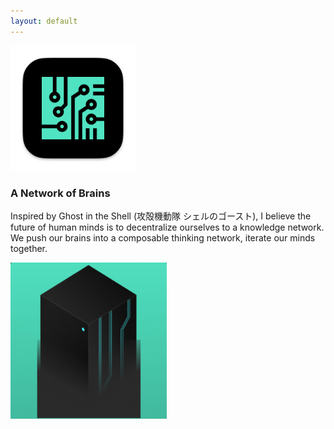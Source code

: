```yaml
---
layout: default
---
```


<img src="images/tars-50E3C2.png" alt="sample image" width="200" height="200">



### A Network of Brains

Inspired by Ghost in the Shell (攻殻機動隊 シェルのゴースト), I believe the future of human minds is to decentralize ourselves to a knowledge network. We push our brains into a composable thinking network, iterate our minds together.


<img src="images/machine.png" alt="sample image" width="250" height="250">








